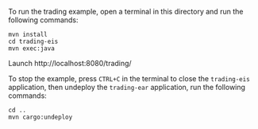 To run the trading example, open a terminal in this directory and run the following commands:
```
mvn install
cd trading-eis
mvn exec:java
```
Launch http://localhost:8080/trading/

To stop the example, press `CTRL+C` in the terminal to close the `trading-eis` application, then undeploy the `trading-ear` application, run the following commands:
```
cd ..
mvn cargo:undeploy
```

